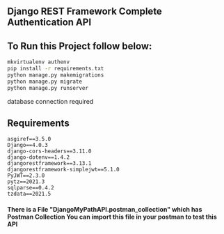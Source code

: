 ## Django REST Framework Complete Authentication API

## To Run this Project follow below:

```bash
mkvirtualenv authenv
pip install -r requirements.txt
python manage.py makemigrations
python manage.py migrate
python manage.py runserver
```

database connection required

## Requirements
```
asgiref==3.5.0
Django==4.0.3
django-cors-headers==3.11.0
django-dotenv==1.4.2
djangorestframework==3.13.1
djangorestframework-simplejwt==5.1.0
PyJWT==2.3.0
pytz==2021.3
sqlparse==0.4.2
tzdata==2021.5
```

#### There is a File "DjangoMyPathAPI.postman_collection" which has Postman Collection You can import this file in your postman to test this API

